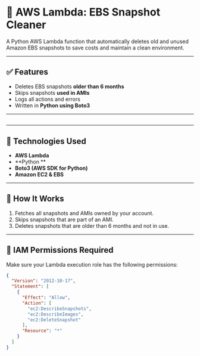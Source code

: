 # 🧹 AWS Lambda: EBS Snapshot Cleaner

A Python AWS Lambda function that automatically deletes old and unused Amazon EBS snapshots to save costs and maintain a clean environment.

---

## ✅ Features

* Deletes EBS snapshots **older than 6 months**
* Skips snapshots **used in AMIs**
* Logs all actions and errors
* Written in **Python using Boto3**

---

##

---

## 🧠 Technologies Used

* **AWS Lambda**
* \*\*Python \*\*
* **Boto3 (AWS SDK for Python)**
* **Amazon EC2 & EBS**

---

## 🚀 How It Works

1. Fetches all snapshots and AMIs owned by your account.
2. Skips snapshots that are part of an AMI.
3. Deletes snapshots that are older than 6 months and not in use.

---

## 🔐 IAM Permissions Required

Make sure your Lambda execution role has the following permissions:

```json
{
  "Version": "2012-10-17",
  "Statement": [
    {
      "Effect": "Allow",
      "Action": [
        "ec2:DescribeSnapshots",
        "ec2:DescribeImages",
        "ec2:DeleteSnapshot"
      ],
      "Resource": "*"
    }
  ]
}
```
